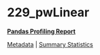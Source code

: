 # 229_pwLinear

[**Pandas Profiling Report**](https://epistasislab.github.io/penn-ml-benchmarks/profile/229_pwLinear.html)

[Metadata](metadata.yaml) | [Summary Statistics](summary_stats.tsv)
